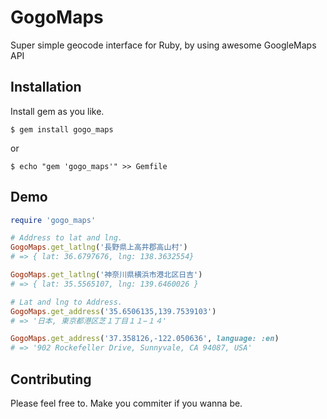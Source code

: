 # GogoMaps

Super simple geocode interface for Ruby, by using awesome GoogleMaps API

## Installation

Install gem as you like.

    $ gem install gogo_maps

or

    $ echo "gem 'gogo_maps'" >> Gemfile

## Demo
```ruby
require 'gogo_maps'

# Address to lat and lng.
GogoMaps.get_latlng('長野県上高井郡高山村')
# => { lat: 36.6797676, lng: 138.3632554}

GogoMaps.get_latlng('神奈川県横浜市港北区日吉')
# => { lat: 35.5565107, lng: 139.6460026 }

# Lat and lng to Address.
GogoMaps.get_address('35.6506135,139.7539103')
# => '日本, 東京都港区芝１丁目１１−１４'

GogoMaps.get_address('37.358126,-122.050636', language: :en)
# => '902 Rockefeller Drive, Sunnyvale, CA 94087, USA'
```

## Contributing
Please feel free to.
Make you commiter if you wanna be.
